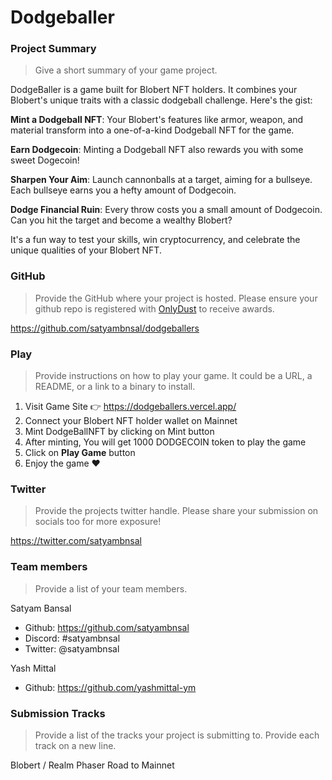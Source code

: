 # Dodgeballer

### Project Summary
> Give a short summary of your game project.

DodgeBaller is a game built for Blobert NFT holders. It combines your Blobert's unique traits with a classic dodgeball challenge. Here's the gist:

**Mint a Dodgeball NFT**: Your Blobert's features like armor, weapon, and material transform into a one-of-a-kind Dodgeball NFT for the game.

**Earn Dodgecoin**: Minting a Dodgeball NFT also rewards you with some sweet Dogecoin!

**Sharpen Your Aim**: Launch cannonballs at a target, aiming for a bullseye. Each bullseye earns you a hefty amount of Dodgecoin.

**Dodge Financial Ruin**: Every throw costs you a small amount of Dodgecoin. Can you hit the target and become a wealthy Blobert?

It's a fun way to test your skills, win cryptocurrency, and celebrate the unique qualities of your Blobert NFT.

### GitHub
> Provide the GitHub where your project is hosted. Please ensure your github repo is registered with [OnlyDust](https://app.onlydust.com/p/create) to receive awards.

https://github.com/satyambnsal/dodgeballers

### Play
> Provide instructions on how to play your game. It could be a URL, a README, or a link to a binary to install.

1. Visit Game Site 👉 https://dodgeballers.vercel.app/
2. Connect your Blobert NFT holder wallet on Mainnet
3. Mint DodgeBallNFT by clicking on Mint button
4. After minting, You will get 1000 DODGECOIN token to play the game
5. Click on **Play Game** button
6. Enjoy the game ❤️

### Twitter
> Provide the projects twitter handle. Please share your submission on socials too for more exposure!

https://twitter.com/satyambnsal

### Team members
> Provide a list of your team members.

Satyam Bansal
- Github: https://github.com/satyambnsal
- Discord: #satyambnsal
- Twitter: @satyambnsal

Yash Mittal
- Github: https://github.com/yashmittal-ym

### Submission Tracks
> Provide a list of the tracks your project is submitting to. Provide each track on a new line.

Blobert / Realm
Phaser
Road to Mainnet
